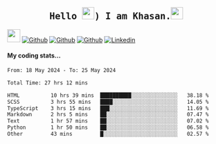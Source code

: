 <h2 align='center'><samp><strong>Hello <img src="https://media.giphy.com/media/hvRJCLFzcasrR4ia7z/giphy.gif" width="28px" height="28px">) I am Khasan.<img height="28px" src="https://emojis.slackmojis.com/emojis/images/1531849430/4246/blob-sunglasses.gif?1531849430"></strong></samp></h2>

<img src="https://media.giphy.com/media/WUlplcMpOCEmTGBtBW/giphy.gif" width="30">  [![Github](https://img.shields.io/github/followers/khasanrashidov?label=Follow%20Me&style=social)](https://github.com/khasanrashidov)  [![Github](https://img.shields.io/github/stars/khasanrashidov?affiliations=OWNER&style=social)](https://github.com/khasanrashidov)  [![Github](https://img.shields.io/github/watchers/khasanrashidov/khasanrashidov?style=social)](https://github.com/khasanrashidov) [![Linkedin](https://img.shields.io/badge/LinkedIn-Khasan%20Rashidov-blue?logo=Linkedin&logoColor=blue&labelColor=black&style=flat-square)](https://www.linkedin.com/in/khasanr)  

#### My coding stats...
<!--START_SECTION:waka-->

```txt
From: 18 May 2024 - To: 25 May 2024

Total Time: 27 hrs 12 mins

HTML          10 hrs 39 mins  ██████████░░░░░░░░░░░░░░░   38.18 %
SCSS          3 hrs 55 mins   ████░░░░░░░░░░░░░░░░░░░░░   14.05 %
TypeScript    3 hrs 15 mins   ███░░░░░░░░░░░░░░░░░░░░░░   11.69 %
Markdown      2 hrs 5 mins    ██░░░░░░░░░░░░░░░░░░░░░░░   07.47 %
Text          1 hr 57 mins    ██░░░░░░░░░░░░░░░░░░░░░░░   07.02 %
Python        1 hr 50 mins    ██░░░░░░░░░░░░░░░░░░░░░░░   06.58 %
Other         43 mins         █░░░░░░░░░░░░░░░░░░░░░░░░   02.57 %
```

<!--END_SECTION:waka-->

<!---
khasanrashidov/khasanrashidov is a ✨ special ✨ repository because its `README.md` (this file) appears on your GitHub profile.
You can click the Preview link to take a look at your changes.
--->
